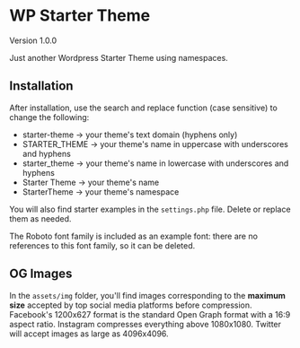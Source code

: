# WP Starter Theme

Version 1.0.0

Just another Wordpress Starter Theme using namespaces.

## Installation

After installation, use the search and replace function (case sensitive) to change the following:

- starter-theme -> your theme's text domain (hyphens only)
- STARTER_THEME -> your theme's name in uppercase with underscores and hyphens
- starter_theme -> your theme's name in lowercase with underscores and hyphens
- Starter Theme -> your theme's name
- StarterTheme -> your theme's namespace

You will also find starter examples in the <code>settings.php</code> file. Delete or replace them as needed.

The Roboto font family is included as an example font: there are no references to this font family, so it can be deleted.

## OG Images

In the <code>assets/img</code> folder, you'll find images corresponding to the <b>maximum size</b> accepted by top social media platforms before compression. Facebook's 1200x627 format is the standard Open Graph format with a 16:9 aspect ratio. Instagram compresses everything above 1080x1080. Twitter will accept images as large as 4096x4096.
